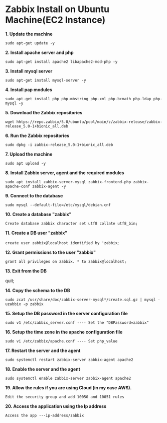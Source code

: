 # Zabbix Install on Ubuntu Machine(EC2 Instance)

**1. Update the machine**

`sudo apt-get update -y`

**2. Install apache server and php**

`sudo apt-get install apache2 libapache2-mod-php -y`

**3. Install mysql server**

`sudo apt-get install mysql-server -y`

**4. Install pap modules**

`sudo apt-get install php php-mbstring php-xml php-bcmath php-ldap php-mysql -y`

**5. Download the Zabbix repositories**

`wget hhtps://repo.zabbix/5.0/ubuntu/pool/main/z/zabbix-release/zabbix-release_5.0-1+bionic_all.deb`

**6. Run the Zabbix repositories**

`sudo dpkg -i zabbix-release_5.0-1+bionic_all.deb`

**7. Upload the machine**

`sudo apt upload -y`

**8. Install Zabbix server, agent and the required modules**

`sudo apt install zabbix-server-mysql zabbix-frontend-php zabbix-apache-conf zabbix-agent -y`

**9. Connect to the database**

`sudo mysql --default-file=/etc/mysql/debian.cnf`

**10. Create a database "zabbix"**

`Create database zabbix character set utf8 collate utf8_bin;`

**11. Create a DB user "zabbix"**

`create user zabbix@localhost identified by 'zabbix`;

**12. Grant permissions to the user "zabbix"**

`grant all privileges on zabbix. * to zabbix@localhost;`

**13. Exit from the DB**

quit;

**14. Copy the schema to the DB**

`sudo zcat /usr/share/doc/zabbix-server-mysql*/create.sql.gz | mysql -uzabbix -p zabbix`

**15. Setup the DB password in the server configuration file**

`sudo v1 /etc/zabbix_server.conf ---- Set the "DBPassword=zabbix"`

**16. Setup the time zone in the apache configuration file**

`sudo vi /etc/zabbix/apache.conf ---- Set php_value`

**17. Restart the server and the agent**

`sudo systemctl restart zabbix-server zabbix-agent apache2`

**18. Enable the server and the agent**

`sudo systemctl enable zabbix-server zabbix-agent apache2`

**19. Allow the rules if  you are using Cloud (in my case AWS).**

`Edit the security group and add 10050 and 10051 rules`

**20. Access the application using the Ip address**

`Access the app ---ip-address/zabbix`


















